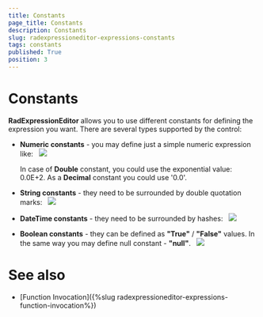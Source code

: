 ```yaml
---
title: Constants
page_title: Constants
description: Constants
slug: radexpressioneditor-expressions-constants
tags: constants
published: True
position: 3
---
```


# Constants

__RadExpressionEditor__ allows you to use different constants for defining the expression you want. There are several types supported by the control:

* __Numeric constants__ - you may define just a simple numeric expression like:
        
![](images/RadExpressionEditor_NumericConstants.png)

	In case of __Double__ constant, you could use the exponential value: 0.0E+2. As a __Decimal__ constant you could use '0.0'. 

* __String constants__ - they need to be surrounded by double quotation marks:
        
![](images/RadExpressionEditor_StringConstants.png)


* __DateTime constants__ - they need to be surrounded by hashes:
         
![](images/RadExpressionEditor_DataTimeConstants.png)


* __Boolean constants__ - they can be defined as __"True"__ / __"False"__ values. In the same way you may define null constant - __"null"__.
         
![](images/RadExpressionEditor_BooleanConstants.png)

# See also

* [Function Invocation]({%slug radexpressioneditor-expressions-function-invocation%})




